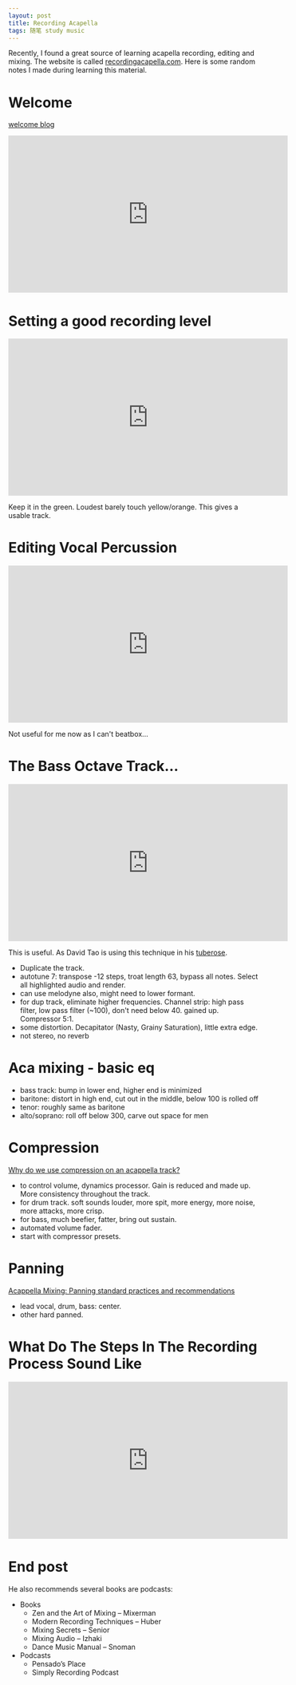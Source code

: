 ```yaml
---
layout: post
title: Recording Acapella
tags: 随笔 study music
---
```


Recently, I found a great source of learning acapella recording, editing and mixing. The website is called [recordingacapella.com](https://recordingacappella.com/). Here is some random notes I made during learning this material.

# Welcome
[welcome blog](https://recordingacappella.com/getting-started-first-peek-behind-curtain/)

<iframe width="560" height="315" src="https://www.youtube.com/embed/BqEE6TMVvAE?si=QjFS07OXmnlknYs8" title="YouTube video player" frameborder="0" allow="accelerometer; autoplay; clipboard-write; encrypted-media; gyroscope; picture-in-picture; web-share" allowfullscreen></iframe>

# Setting a good recording level
<iframe width="560" height="315" src="https://www.youtube.com/embed/fMq8MhyZ62o?si=B_BYqNxWpaKHWcCU" title="YouTube video player" frameborder="0" allow="accelerometer; autoplay; clipboard-write; encrypted-media; gyroscope; picture-in-picture; web-share" allowfullscreen></iframe>

Keep it in the green. Loudest barely touch yellow/orange. This gives a usable track.

# Editing Vocal Percussion

<iframe width="560" height="315" src="https://www.youtube.com/embed/tXVHJU3jlU4?si=WeMBISL6EFYv11wt" title="YouTube video player" frameborder="0" allow="accelerometer; autoplay; clipboard-write; encrypted-media; gyroscope; picture-in-picture; web-share" allowfullscreen></iframe>

Not useful for me now as I can't beatbox...

# The Bass Octave Track…
<iframe width="560" height="315" src="https://www.youtube.com/embed/Dc50eTaLmd8?si=s9_BUoMKHfm7JDfR" title="YouTube video player" frameborder="0" allow="accelerometer; autoplay; clipboard-write; encrypted-media; gyroscope; picture-in-picture; web-share" allowfullscreen></iframe>

This is useful. As David Tao is using this technique in his [tuberose](https://youtu.be/hIcxb_sqBnU).

- Duplicate the track.
- autotune 7: transpose -12 steps, troat length 63, bypass all notes. Select all highlighted audio and render.
- can use melodyne also, might need to lower formant.
- for dup track, eliminate higher frequencies. Channel strip: high pass filter, low pass filter (~100), don't need below 40. gained up. Compressor 5:1.
- some distortion. Decapitator (Nasty, Grainy Saturation), little extra edge.
- not stereo, no reverb

# Aca mixing - basic eq
- bass track: bump in lower end, higher end is minimized
- baritone: distort in high end, cut out in the middle, below 100 is rolled off
- tenor: roughly same as baritone
- alto/soprano: roll off below 300, carve out space for men

# Compression
[Why do we use compression on an acappella track?](https://youtu.be/skcbeGLmwO4?si=youtube-sucks)

- to control volume, dynamics processor. Gain is reduced and made up. More consistency throughout the track.
- for drum track. soft sounds louder, more spit, more energy, more noise, more attacks, more crisp.
- for bass, much beefier, fatter, bring out sustain.
- automated volume fader.
- start with compressor presets.

# Panning
[Acappella Mixing: Panning standard practices and recommendations](https://youtu.be/3v3KF7PGaKE?si=youtube-sucks)

- lead vocal, drum, bass: center. 
- other hard panned.

# What Do The Steps In The Recording Process Sound Like

<iframe width="560" height="315" src="https://www.youtube.com/embed/uvvxkAv-FhQ?si=6nQN51gG-akldYFc" title="YouTube video player" frameborder="0" allow="accelerometer; autoplay; clipboard-write; encrypted-media; gyroscope; picture-in-picture; web-share" allowfullscreen></iframe>

# End post

He also recommends several books are podcasts:
- Books
    - Zen and the Art of Mixing – Mixerman
    - Modern Recording Techniques – Huber
    - Mixing Secrets – Senior
    - Mixing Audio – Izhaki
    - Dance Music Manual – Snoman
- Podcasts
    - Pensado’s Place
    - Simply Recording Podcast
